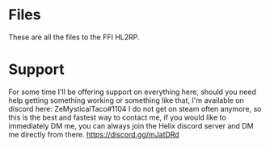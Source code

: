 # Files
These are all the files to the FFI HL2RP.

# Support

For some time I'll be offering support on everything here, should you need help getting something working or something like that, I'm available on discord here: ZeMysticalTaco#1104 I do not get on steam often anymore, so this is the best and fastest way to contact me, if you would like to immediately DM me, you can always join the Helix discord server and DM me directly from there. https://discord.gg/mJatDRd
